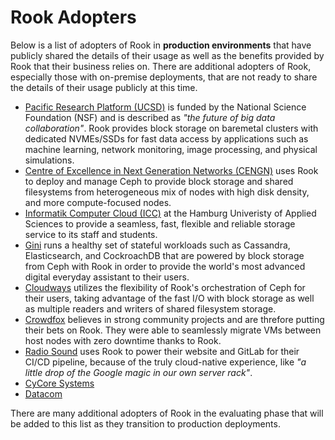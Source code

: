 # Rook Adopters

Below is a list of adopters of Rook in **production environments** that have publicly shared the details of their usage as well as the benefits provided by Rook that their business relies on.  There are additional adopters of Rook, especially those with on-premise deployments, that are not ready to share the details of their usage publicly at this time.

* [Pacific Research Platform (UCSD)](https://prp.ucsd.edu/) is funded by the National Science Foundation (NSF) and is described as *"the future of big data collaboration"*. Rook provides block storage on baremetal clusters with dedicated NVMEs/SSDs for fast data access by applications such as machine learning, network monitoring, image processing, and physical simulations.
* [Centre of Excellence in Next Generation Networks (CENGN)](https://www.cengn.ca) uses Rook to deploy and manage Ceph to provide block storage and shared filesystems from heterogeneous mix of nodes with high disk density, and more compute-focused nodes.
* [Informatik Computer Cloud (ICC)](https://icc.informatik.haw-hamburg.de/) at the Hamburg Univeristy of Applied Sciences to provide a seamless, fast, flexible and reliable storage service to its staff and students.
* [Gini](https://gini.net/en/) runs a healthy set of stateful workloads such as Cassandra, Elasticsearch, and CockroachDB that are powered by block storage from Ceph with Rook in order to provide the world's most advanced digital everyday assistant to their users.
* [Cloudways](https://www.cloudways.com/en/) utilizes the flexibility of Rook's orchestration of Ceph for their users, taking advantage of the fast I/O with block storage as well as multiple readers and writers of shared filesystem storage.
* [Crowdfox](https://www.crowdfox.com/) believes in strong community projects and are threfore putting their bets on Rook.  They were able to seamlessly migrate VMs between host nodes with zero downtime thanks to Rook.
* [Radio Sound](https://radiosound.com/) uses Rook to power their website and GitLab for their CI/CD pipeline, because of the truly cloud-native experience, like *"a little drop of the Google magic in our own server rack"*.
* [CyCore Systems](https://www.cycoresys.com/)
* [Datacom](http://datacom.co.nz/Home.aspx)

There are many additional adopters of Rook in the evaluating phase that will be added to this list as they transition to production deployments.
